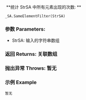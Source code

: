 
​	**统计 StrSA 中所有元素出现的次数: **

```autohotkey
_SA.SameElementFilter(StrSA)
```

### 参数 Parameters: 

- StrSA: 输入的字符串数组

### 返回 Returns: 关联数组

### 抛出异常 Throws: 暂无

### 示例 Example

```autohotkey
暂无
```